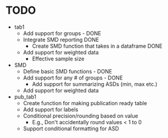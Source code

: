 # TODO

- tab1 
  - Add support for groups - DONE
  - Integrate SMD reporting DONE
    - Create SMD function that takes in a dataframe DONE
  - Add support for weighted data
    - Effective sample size
- SMD
  - Define basic SMD functions - DONE
  - Add support for any # of groups - DONE
    - Add support for summarizing ASDs (min, max etc.)
  - Add support for weighted data
- pub_tab1
  - Create function for making publication ready table
  - Add support for labels
  - Conditional precision/rounding based on value
    - E.g., Don't accidentally round values < 1 to 0
  - Support conditional formatting for ASD

